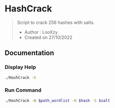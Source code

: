 # HashCrack
> Script to crack 256 hashes with salts.  
> - Author : LooXzy
> - Created on 27/10/2022

## Documentation
### Display Help
```bash
./HashCrack -h
```

### Run Command
```bash
./HashCrack -W $path_wordlist -H $hash -S $salt
```

